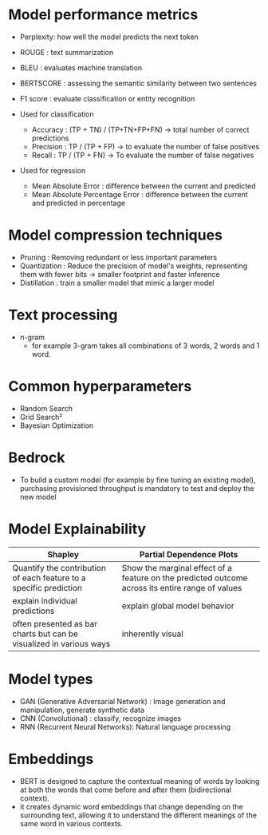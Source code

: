 # Model performance metrics

* Perplexity: how well the model predicts the next token
* ROUGE : text summarization
* BLEU : evaluates machine translation
* BERTSCORE : assessing the semantic similarity between two sentences
* F1 score : evaluate classification or entity recognition



* Used for classification
  * Accuracy : (TP + TN) / (TP+TN+FP+FN) -> total number of correct predictions 
  * Precision : TP / (TP + FP) -> to evaluate the number of false positives
  * Recall : TP / (TP + FN) -> To evaluate the number of false negatives 
* Used for regression
  * Mean Absolute Error : difference between the current and predicted
  * Mean Absolute Percentage Error : difference between the current and predicted in percentage


# Model compression techniques

* Pruning : Removing redundant or less important parameters
* Quantization : Reduce the precision of model's weights, representing them with fewer bits -> smaller footprint and faster inference
* Distillation : train a smaller model that mimic a larger model

# Text processing

* n-gram
  * for example 3-gram takes all combinations of 3 words, 2 words and 1 word.

# Common hyperparameters

* Random Search
* Grid Search²
* Bayesian Optimization

# Bedrock

* To build a custom model (for example by fine tuning an existing model), purchasing provisioned throughput is mandatory to test and deploy the new model


# Model Explainability

| Shapley                                                             | Partial Dependence Plots                                                                         |
| ------------------------------------------------------------------- | ------------------------------------------------------------------------------------------------ |
| Quantify the contribution of each feature to a specific prediction  | Show the marginal effect of a feature on the predicted outcome across its entire range of values |
| explain individual predictions                                      | explain global model behavior                                                                    |
| often presented as bar charts but can be visualized in various ways | inherently visual                                                                                |


# Model types

* GAN (Generative Adversarial Network) : Image generation and manipulation, generate synthetic data
* CNN (Convolutional) : classify, recognize images
* RNN (Recurrent Neural Networks): Natural language processing



# Embeddings

* BERT is designed to capture the contextual meaning of words by looking at both the words that come before and after them (bidirectional context). 
* it creates dynamic word embeddings that change depending on the surrounding text, allowing it to understand the different meanings of the same word in various contexts. 